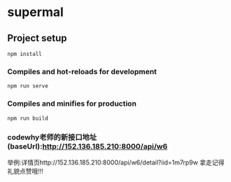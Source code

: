 # supermal

## Project setup
```
npm install
```

### Compiles and hot-reloads for development
```
npm run serve
```

### Compiles and minifies for production
```
npm run build
```

### codewhy老师的新接口地址(baseUrl):http://152.136.185.210:8000/api/w6
举例:详情页http://152.136.185.210:8000/api/w6/detail?iid=1m7rp9w
拿走记得礼貌点赞哦!!!
